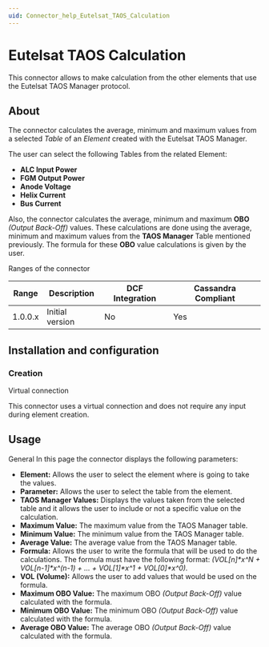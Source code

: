 ```yaml
---
uid: Connector_help_Eutelsat_TAOS_Calculation
---
```


# Eutelsat TAOS Calculation

This connector allows to make calculation from the other elements that use the Eutelsat TAOS Manager protocol.

## About

The connector calculates the average, minimum and maximum values from a selected *Table* of an *Element* created with the Eutelsat TAOS Manager.

The user can select the following Tables from the related Element:

- **ALC Input Power**
- **FGM Output Power**
- **Anode Voltage**
- **Helix Current**
- **Bus Current**

Also, the connector calculates the average, minimum and maximum **OBO** *(Output Back-Off)* values. These calculations are done using the average, minimum and maximum values from the **TAOS Manager** Table mentioned previously. The formula for these **OBO** value calculations is given by the user.

Ranges of the connector

| Range | Description | DCF Integration | Cassandra Compliant |
|------------------|-----------------|---------------------|-------------------------|
| 1.0.0.x          | Initial version | No                  | Yes                     |

## Installation and configuration

### Creation

Virtual connection

This connector uses a virtual connection and does not require any input during element creation.

## Usage

General
In this page the connector displays the following parameters:

- **Element:** Allows the user to select the element where is going to take the values.
- **Parameter:** Allows the user to select the table from the element.
- **TAOS Manager Values:** Displays the values taken from the selected table and it allows the user to include or not a specific value on the calculation.
- **Maximum Value:** The maximum value from the TAOS Manager table.
- **Minimum Value:** The minimum value from the TAOS Manager table.
- **Average Value:** The average value from the TAOS Manager table.
- **Formula:** Allows the user to write the formula that will be used to do the calculations. The formula must have the following format: *(VOL\[n\]\*x^N + VOL\[n-1\]\*x^(n-1) + ... + VOL\[1\]\*x^1 + VOL\[0\]\*x^0).*
- **VOL (Volume):** Allows the user to add values that would be used on the formula.
- **Maximum OBO Value:** The maximum OBO *(Output Back-Off)* value calculated with the formula.
- **Minimum OBO Value:** The minimum OBO *(Output Back-Off)* value calculated with the formula.
- **Average OBO Value:** The average OBO *(Output Back-Off)* value calculated with the formula.
